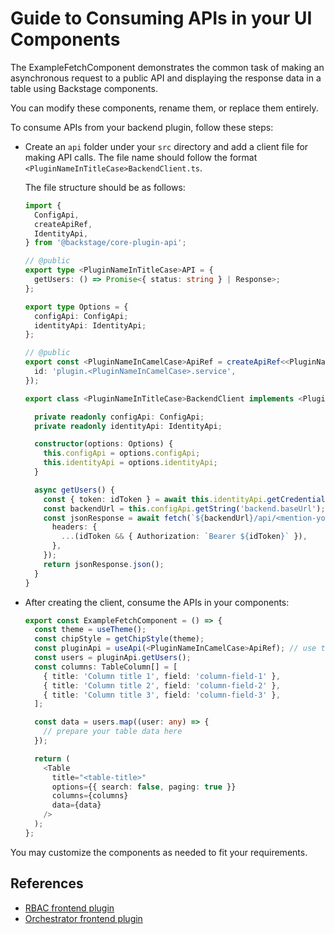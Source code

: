 # Guide to Consuming APIs in your UI Components

The ExampleFetchComponent demonstrates the common task of making an asynchronous request to a public API and displaying the response data in a table using Backstage components.

You can modify these components, rename them, or replace them entirely.

To consume APIs from your backend plugin, follow these steps:

- Create an `api` folder under your `src` directory and add a client file for making API calls. The file name should follow the format `<PluginNameInTitleCase>BackendClient.ts`.

  The file structure should be as follows:

  ```ts title="<PluginNameInTitleCase>BackendClient.ts"
  import {
    ConfigApi,
    createApiRef,
    IdentityApi,
  } from '@backstage/core-plugin-api';

  // @public
  export type <PluginNameInTitleCase>API = {
    getUsers: () => Promise<{ status: string } | Response>;
  };

  export type Options = {
    configApi: ConfigApi;
    identityApi: IdentityApi;
  };

  // @public
  export const <PluginNameInCamelCase>ApiRef = createApiRef<<PluginNameInTitleCase>API>({
    id: 'plugin.<PluginNameInCamelCase>.service',
  });

  export class <PluginNameInTitleCase>BackendClient implements <PluginNameInTitleCase>API {

    private readonly configApi: ConfigApi;
    private readonly identityApi: IdentityApi;

    constructor(options: Options) {
      this.configApi = options.configApi;
      this.identityApi = options.identityApi;
    }

    async getUsers() {
      const { token: idToken } = await this.identityApi.getCredentials();
      const backendUrl = this.configApi.getString('backend.baseUrl');
      const jsonResponse = await fetch(`${backendUrl}/api/<mention-your-api-here>/`, {
        headers: {
          ...(idToken && { Authorization: `Bearer ${idToken}` }),
        },
      });
      return jsonResponse.json();
    }
  }
  ```

- After creating the client, consume the APIs in your components:

  ```ts title="ExampleFetchComponent.tsx"
  export const ExampleFetchComponent = () => {
    const theme = useTheme();
    const chipStyle = getChipStyle(theme);
    const pluginApi = useApi(<PluginNameInCamelCase>ApiRef); // use the api ref created in the client file
    const users = pluginApi.getUsers();
    const columns: TableColumn[] = [
      { title: 'Column title 1', field: 'column-field-1' },
      { title: 'Column title 2', field: 'column-field-2' },
      { title: 'Column title 3', field: 'column-field-3' },
    ];

    const data = users.map((user: any) => {
      // prepare your table data here
    });

    return (
      <Table
        title="<table-title>"
        options={{ search: false, paging: true }}
        columns={columns}
        data={data}
      />
    );
  };
  ```

You may customize the components as needed to fit your requirements.

## References

- [RBAC frontend plugin](https://github.com/janus-idp/backstage-plugins/tree/main/plugins/rbac)
- [Orchestrator frontend plugin](https://github.com/janus-idp/backstage-plugins/tree/main/plugins/orchestrator)
